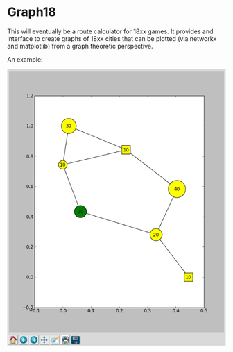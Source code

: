 
Graph18
======

This will eventually be a route calculator for 18xx games. It provides
and interface to create graphs of 18xx cities that can be plotted (via
networkx and matplotlib) from a graph theoretic perspective.

An example:

![Example graph plotted with networkx](https://github.com/n-west/graph18/raw/master/resources/example.png "Example 18xx Graph")

